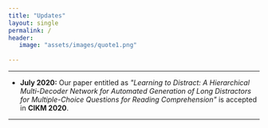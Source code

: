 ```yaml
---
title: "Updates"
layout: single
permalink: /
header:
   image: "assets/images/quote1.png"
   
---
```


---
- **July 2020:** Our paper entitled as _"Learning to Distract: A Hierarchical Multi-Decoder Network for Automated Generation of Long Distractors for Multiple-Choice Questions for Reading Comprehension"_ is accepted in **CIKM 2020**.

---


